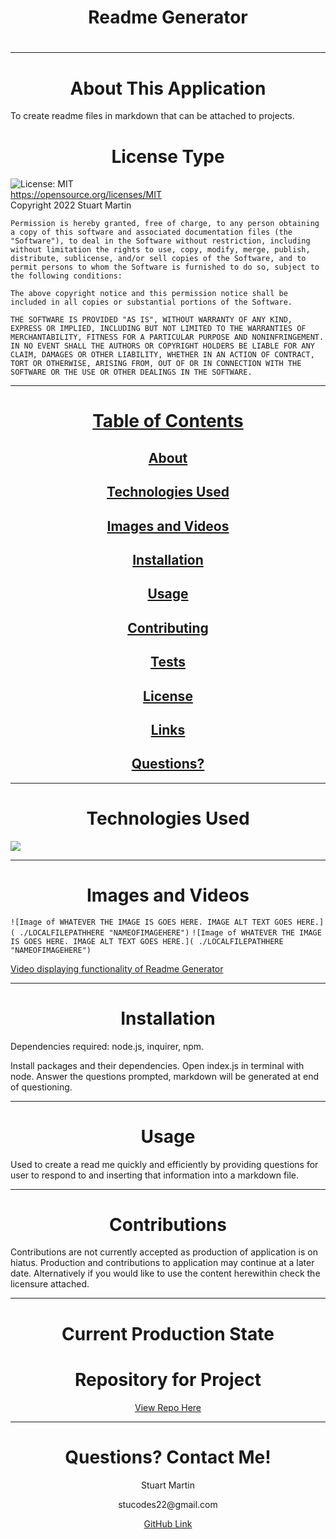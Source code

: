 <h1 align="center" id="top"> Readme Generator </h1>
  <h1 align="center"></h1>
  
  ---
  
  <h1 align="center" id="about">About This Application</h1>
  
  To create readme files in markdown that can be attached to projects.

  <h1 align="center" id="license">License Type</h1>


  ![License: MIT](https://img.shields.io/badge/License-MIT-yellow.svg)
  <br>
  https://opensource.org/licenses/MIT
  <br>
  Copyright 2022 Stuart Martin 

    Permission is hereby granted, free of charge, to any person obtaining a copy of this software and associated documentation files (the "Software"), to deal in the Software without restriction, including without limitation the rights to use, copy, modify, merge, publish, distribute, sublicense, and/or sell copies of the Software, and to permit persons to whom the Software is furnished to do so, subject to the following conditions:
    
    The above copyright notice and this permission notice shall be included in all copies or substantial portions of the Software.
    
    THE SOFTWARE IS PROVIDED "AS IS", WITHOUT WARRANTY OF ANY KIND, EXPRESS OR IMPLIED, INCLUDING BUT NOT LIMITED TO THE WARRANTIES OF MERCHANTABILITY, FITNESS FOR A PARTICULAR PURPOSE AND NONINFRINGEMENT. IN NO EVENT SHALL THE AUTHORS OR COPYRIGHT HOLDERS BE LIABLE FOR ANY CLAIM, DAMAGES OR OTHER LIABILITY, WHETHER IN AN ACTION OF CONTRACT, TORT OR OTHERWISE, ARISING FROM, OUT OF OR IN CONNECTION WITH THE SOFTWARE OR THE USE OR OTHER DEALINGS IN THE SOFTWARE.
  
  ---
  
  <h1 align="center"><a href="#top">Table of Contents</a></h1>
  <h2 align="center"><a href="#about">About</a></h2>
  <h2 align="center"><a href="#technologies">Technologies Used</a></h2>
  <h2 align="center"><a href="#images">Images and Videos</a></h2>
  <h2 align="center"><a href="#installation">Installation</a></h2>
  <h2 align="center"><a href="#usage">Usage</a></h2>
  <h2 align="center"><a href="#contributing">Contributing</a></h2>
  <h2 align="center"><a href="#tests">Tests</a></h2>
  <h2 align="center"><a href="#license">License</a></h2>
  <h2 align="center"><a href="#current">Links</a></h2>
  <h2 align="center"><a href="#questions">Questions?</a></h2>
  
  ---
  
  <h1 align="center" id="technologies">Technologies Used</h1>
  
   

   

  <img src="https://img.shields.io/badge/JavaScript-red"/>
  
  ---
  
  <h1 align="center" id="images">Images and Videos</h1>
  
  `![Image of WHATEVER THE IMAGE IS GOES HERE. IMAGE ALT TEXT GOES HERE.]( ./LOCALFILEPATHHERE "NAMEOFIMAGEHERE")` `![Image of WHATEVER THE IMAGE IS GOES HERE. IMAGE ALT TEXT GOES HERE.]( ./LOCALFILEPATHHERE "NAMEOFIMAGEHERE")`
  
  <a href="https://drive.google.com/file/d/196dDLRxSlPJeqNJsBOCjVRaEw1XEtC45/view">Video displaying functionality of Readme Generator</a>
  
  ---
  
  <h1 align="center" id="installation">Installation</h1>
  
  Dependencies required: node.js, inquirer, npm.

  Install packages and their dependencies. Open index.js in terminal with node. Answer the questions prompted, markdown will be generated at end of questioning.
  
  ---
  
  <h1 align="center" id="usage">Usage</h1>
  
  Used to create a read me quickly and efficiently by providing questions for user to respond to and inserting that information into a markdown file.
  
  ---
  
  <h1 align="center" id="contributions">Contributions</h1>
  
Contributions are not currently accepted as production of application is on hiatus. Production and contributions to application may continue at a later date. Alternatively if you would like to use the content herewithin check the licensure attached.
  
  ---
  
  <h1 align="center"id="current">Current Production State</h1>
  
  <h1 align="center">Repository for Project</h1>
  
  <p align="center"><a href="https://github.com/StuMartin22/readme-generator">View Repo Here</a></p>
  
  ---
  
  <h1 align="center" id="questions">Questions? Contact Me!</h1>
  
  <p align="center">Stuart Martin</p>
  <p align="center">stucodes22@gmail.com</p>
  <p align="center"><a href="https://github.com/StuMartin22" >GitHub Link</a></p>